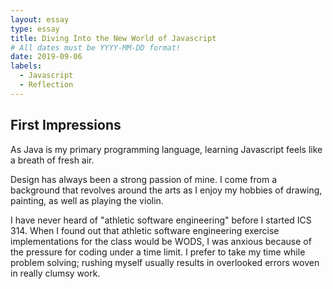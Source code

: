 ```yaml
---
layout: essay
type: essay
title: Diving Into the New World of Javascript
# All dates must be YYYY-MM-DD format!
date: 2019-09-06
labels:
  - Javascript
  - Reflection
---
```

## First Impressions
As Java is my primary programming language, learning Javascript feels like a breath of fresh air.
  
Design has always been a strong passion of mine. I come from a background that revolves around the arts as I enjoy my hobbies of drawing, painting, as well as playing the violin.

I have never heard of "athletic software engineering" before I started ICS 314. When I found out that athletic software engineering exercise implementations for the class would be WODS, I was anxious because of the pressure for coding under a time limit. I prefer to take my time while problem solving; rushing myself usually results in overlooked errors woven in really clumsy work.
